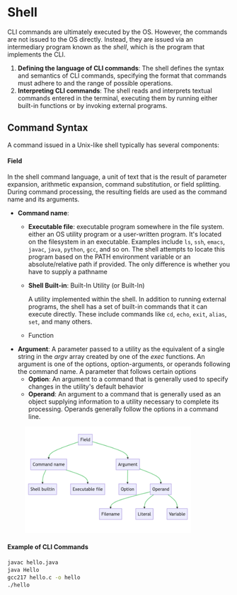 # Shell

CLI commands are ultimately executed by the OS. However, the commands are not issued to the OS directly. Instead, they are issued via an intermediary program known as the _shell_, which is the program that implements the CLI.&#x20;

1. **Defining the language of CLI commands**: The shell defines the syntax and semantics of CLI commands, specifying the format that commands must adhere to and the range of possible operations.
2. **Interpreting CLI commands**: The shell reads and interprets textual commands entered in the terminal, executing them by running either built-in functions or by invoking external programs.

## Command Syntax

A command issued in a Unix-like shell typically has several components:

#### Field

In the shell command language, a unit of text that is the result of parameter expansion, arithmetic expansion, command substitution, or field splitting. During command processing, the resulting fields are used as the command name and its arguments.

* **Command name**:
  * **Executable file**: executable program somewhere in the file system. either an OS utility program or a user-written program. It's located on the filesystem in an executable.  Examples include `ls`, `ssh`, `emacs`, `javac`, `java`, `python`, `gcc`, and so on. The shell attempts to locate this program based on the PATH environment variable or an absolute/relative path if provided. The only difference is whether you have to supply a pathname
  *   **Shell Built-in**: Built-In Utility (or Built-In)

      A utility implemented within the shell.  In addition to running external programs, the shell has a set of built-in commands that it can execute directly. These include commands like `cd`, `echo`, `exit`, `alias`, `set`, and many others.
  * Function
* **Argument**: A parameter passed to a utility as the equivalent of a single string in the _argv_ array created by one of the _exec_ functions. An argument is one of the options, option-arguments, or operands following the command name. A parameter that follows certain options
  * **Option**: An argument to a command that is generally used to specify changes in the utility's default behavior
  * **Operand**: An argument to a command that is generally used as an object supplying information to a utility necessary to complete its processing. Operands generally follow the options in a command line.&#x20;



&#x20;

<figure><img src="../.gitbook/assets/Screenshot 2023-05-19 at 4.10.11 PM.png" alt="" width="375"><figcaption></figcaption></figure>

#### Example of CLI Commands

```bash
javac hello.java
java Hello
gcc217 hello.c -o hello
./hello
```



